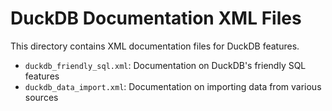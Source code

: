 # DuckDB Documentation XML Files

This directory contains XML documentation files for DuckDB features.

- `duckdb_friendly_sql.xml`: Documentation on DuckDB's friendly SQL features
- `duckdb_data_import.xml`: Documentation on importing data from various sources